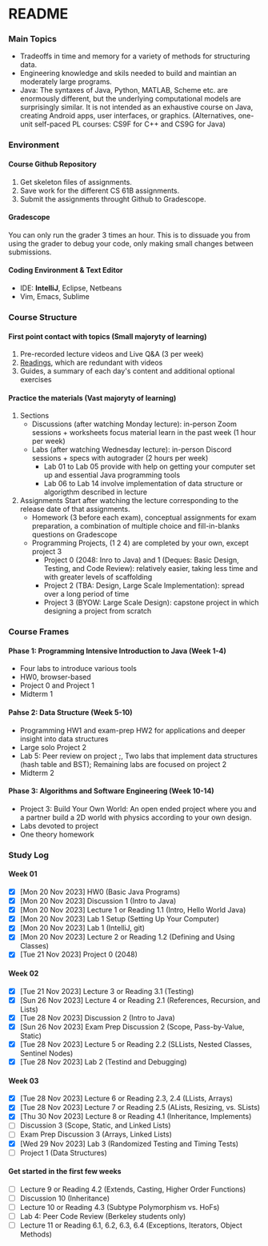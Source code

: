 # README
### Main Topics
- Tradeoffs in time and memory for a variety of methods for structuring data.
- Engineering knowledge and skils needed to build and maintian an moderately large programs.
- Java: The syntaxes of Java, Python, MATLAB, Scheme etc. are enormously different, but the underlying computational models are surprisingly similar. It is not intended as an exhaustive course on Java, creating Android apps, user interfaces, or graphics. (Alternatives, one-unit self-paced PL courses: CS9F for C++ and CS9G for Java)

### Environment
#### Course Github Repository
1. Get skeleton files of assignments.
2. Save work for the different CS 61B assignments.
3. Submit the assignments throught Github to Gradescope.

#### Gradescope
You can only run the grader 3 times an hour. This is to dissuade you from using the grader to debug your code, only making small changes between submissions.

#### Coding Environment & Text Editor
- IDE: **IntelliJ**, Eclipse, Netbeans
- Vim, Emacs, Sublime


### Course Structure
#### First point contact with topics (Small majoryty of learning)
1. Pre-recorded lecture videos and Live Q&A (3 per week)
2. [Readings](https://joshhug.gitbooks.io/hug61b), which are redundant with videos
3. Guides, a summary of each day's content and additional optional exercises

#### Practice the materials (Vast majoryty of learning)
1. Sections
    - Discussions (after watching Monday lecture): in-person Zoom sessions + worksheets focus material learn in the past week (1 hour per week)
    - Labs (after watching Wednesday lecture): in-person Discord sessions + specs with autograder (2 hours per week)
        - Lab 01 to Lab 05 provide with help on getting your computer set up and essential Java programming tools
        - Lab 06 to Lab 14 involve implementation of data structure or algorigthm described in lecture
2. Assignments
Start after watching the lecture corresponding to the release date of that assignments.
    - Homework (3 before each exam), conceptual assignments for exam preparation, a combination of multiple choice and fill-in-blanks questions on Gradescope
    - Programming Projects, (1 2 4) are completed by your own, except project 3
        - Project 0 (2048: Inro to Java) and 1 (Deques: Basic Design, Testing, and Code Review): relatively easier, taking less time and with greater levels of scaffolding
        - Project 2 (TBA: Design, Large Scale Implementation): spread over a long period of time
        - Project 3 (BYOW: Large Scale Design): capstone project in which designing a project from scratch
### Course Frames
#### Phase 1: Programming Intensive Introduction to Java (Week 1-4)
- Four labs to introduce various tools
- HW0, browser-based
- Project 0 and Project 1
- Midterm 1
#### Pahse 2: Data Structure (Week 5-10)
- Programming HW1 and exam-prep HW2 for applications and deeper insight into data structures
- Large solo Project 2
- Lab 5: Peer review on project ;, Two labs that implement data structures (hash table and BST); Remaining labs are focused on project 2
- Midterm 2
#### Phase 3: Algorithms and Software Engineering (Week 10-14)
- Project 3: Build Your Own World: An open ended project where you and a partner build a 2D world with physics according to your own design.
- Labs devoted to project
- One theory homework

### Study Log
#### Week 01
- [x] [Mon 20 Nov 2023] HW0 (Basic Java Programs)
- [x] [Mon 20 Nov 2023] Discussion 1 (Intro to Java)
- [x] [Mon 20 Nov 2023] Lecture 1 or Reading 1.1 (Intro, Hello World Java)
- [x] [Mon 20 Nov 2023] Lab 1 Setup (Setting Up Your Computer)
- [x] [Mon 20 Nov 2023] Lab 1 (IntelliJ, git)
- [x] [Mon 20 Nov 2023] Lecture 2 or Reading 1.2 (Defining and Using Classes)
- [x] [Tue 21 Nov 2023] Project 0 (2048)

#### Week 02
- [x] [Tue 21 Nov 2023] Lecture 3 or Reading 3.1 (Testing)
- [x] [Sun 26 Nov 2023] Lecture 4 or Reading 2.1 (References, Recursion, and Lists)
- [x] [Tue 28 Nov 2023] Discussion 2 (Intro to Java)
- [x] [Sun 26 Nov 2023] Exam Prep Discussion 2 (Scope, Pass-by-Value, Static)
- [x] [Tue 28 Nov 2023] Lecture 5 or Reading 2.2 (SLLists, Nested Classes, Sentinel Nodes)
- [x] [Tue 28 Nov 2023] Lab 2 (Testind and Debugging)

#### Week 03
- [x] [Tue 28 Nov 2023] Lecture 6 or Reading 2.3, 2.4 (LLists, Arrays)
- [x] [Tue 28 Nov 2023] Lecture 7 or Reading 2.5 (ALists, Resizing, vs. SLists)
- [x] [Thu 30 Nov 2023] Lecture 8 or Reading 4.1 (Inheritance, Implements)
- [ ] Discussion 3 (Scope, Static, and Linked Lists)
- [ ] Exam Prep Discussion 3 (Arrays, Linked Lists)
- [x] [Wed 29 Nov 2023] Lab 3 (Randomized Testing and Timing Tests)
- [ ] Project 1 (Data Structures)

#### Get started in the first few weeks
- [ ] Lecture 9 or Reading 4.2 (Extends, Casting, Higher Order Functions)
- [ ] Discussion 10 (Inheritance)
- [ ] Lecture 10 or Reading 4.3 (Subtype Polymorphism vs. HoFs)
- [ ] Lab 4: Peer Code Review (Berkeley students only)
- [ ] Lecture 11 or Reading 6.1, 6.2, 6.3, 6.4 (Exceptions, Iterators, Object Methods)

